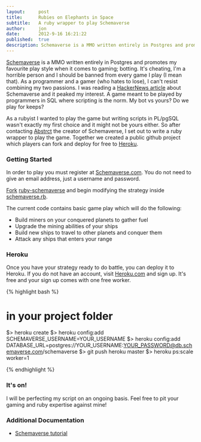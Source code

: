 ```yaml
---
layout:     post
title:      Rubies on Elephants in Space
subtitle:   A ruby wrapper to play Schemaverse
author:     jon
date:       2012-9-16 16:21:22
published:  true
description: Schemaverse is a MMO written entirely in Postgres and promotes my favourite play style when it comes to gaming; botting. As a programmer and a gamer (who hates to lose), I can't resist combining my two passions.
---
```


[Schemaverse](http://schemaverse.com) is a MMO written entirely in Postgres and promotes my favourite play style when it comes to gaming; botting. It's cheating, I'm a horrible person and I should be banned from every game I play (I mean that). As a programmer and a gamer (who hates to lose), I can't resist combining my two passions. I was reading a [HackerNews article](http://news.ycombinator.com/item?id=3969108) about Schemaverse and it peaked my interest. A game meant to be played by programmers in SQL where scripting is the norm. My bot vs yours? Do we play for keeps?

As a rubyist I wanted to play the game but writing scripts in PL/pgSQL wasn't exactly my first choice and it might not be yours either. So after contacting [Abstrct](https://github.com/Abstrct) the creator of Schemaverse, I set out to write a ruby wrapper to play the game. Together we created a public github project which players can fork and deploy for free to [Heroku](http://heroku.com).

<!--more-->

### Getting Started

In order to play you must register at [Schemaverse.com](https://schemaverse.com/). You do not need to give an email address, just a username and password.

[Fork](https://help.github.com/articles/fork-a-repo) [ruby-schemaverse](https://github.com/func-i/ruby-schemaverse) and begin modifying the strategy inside [schemaverse.rb](https://github.com/func-i/ruby-schemaverse/blob/master/lib/schemaverse.rb).

The current code contains basic game play which will do the following:
* Build miners on your conquered planets to gather fuel
* Upgrade the mining abilities of your ships
* Build new ships to travel to other planets and conquer them
* Attack any ships that enters your range

### Heroku

Once you have your strategy ready to do battle, you can deploy it to Heroku. If you do not have an account, visit [Heroku.com](http://www.heroku.com/) and sign up. It's free and your sign up comes with one free worker.

{% highlight bash %}

# in your project folder
$> heroku create
$> heroku config:add SCHEMAVERSE_USERNAME=YOUR_USERNAME
$> heroku config:add DATABASE_URL=postgres://YOUR_USERNAME:YOUR_PASSWORD@db.schemaverse.com/schemaverse
$> git push heroku master
$> heroku ps:scale worker=1

{% endhighlight %}

### It's on!

I will be perfecting my script on an ongoing basis. Feel free to pit your gaming and ruby expertise against mine!

### Additional Documentation

* [Schemaverse tutorial](https://schemaverse.com/tutorial/tutorial.php)
